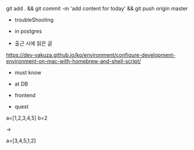 

git add . && git commit -m 'add content for today' && git push origin master

- troubleShooting


- in postgres


- 출근 시에 읽은 글 

https://dev-yakuza.github.io/ko/environment/configure-development-environment-on-mac-with-homebrew-and-shell-script/

- must know 




- at DB 


- frontend

- quest

a=[1,2,3,4,5]
b=2

-> 

a=[3,4,5,1,2]

